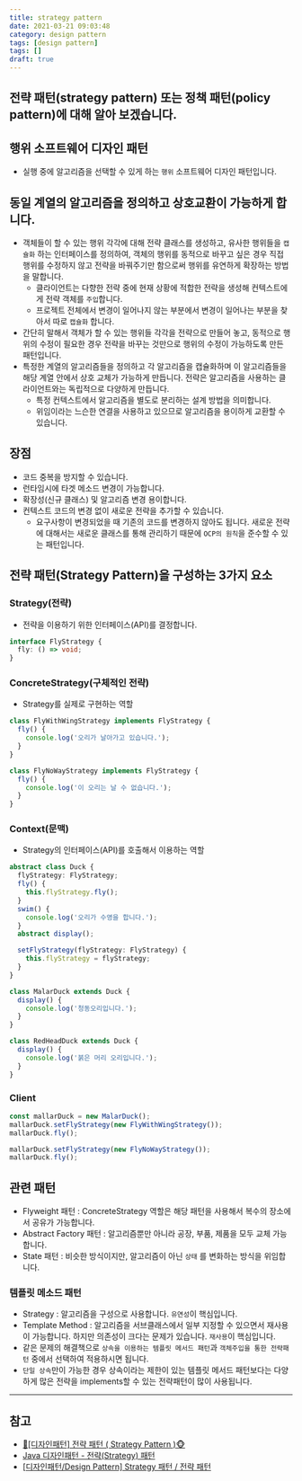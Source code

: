 ```yaml
---
title: strategy pattern
date: 2021-03-21 09:03:48
category: design pattern
tags: [design pattern]
tags: []
draft: true
---
```


## 전략 패턴(strategy pattern) 또는 정책 패턴(policy pattern)에 대해 알아 보겠습니다.

## 행위 소프트웨어 디자인 패턴

- 실행 중에 알고리즘을 선택할 수 있게 하는 `행위` 소프트웨어 디자인 패턴입니다.

## 동일 계열의 알고리즘을 정의하고 상호교환이 가능하게 합니다.

- 객체들이 할 수 있는 행위 각각에 대해 전략 클래스를 생성하고, 유사한 행위들을 `캡슐화` 하는 인터페이스를 정의하여, 객체의 행위를 동적으로 바꾸고 싶은 경우 직접 행위를 수정하지 않고 전략을 바꿔주기만 함으로써 행위를 유연하게 확장하는 방법을 말합니다.
  - 클라이언트는 다향한 전략 중에 현재 상황에 적합한 전략을 생성해 컨텍스트에게 전략 객체를 `주입`합니다.
  - 프로젝트 전체에서 변경이 일어나지 않는 부분에서 변경이 일어나는 부분을 찾아서 따로 `캡슐화` 합니다.
- 간단히 말해서 객체가 할 수 있는 행위들 각각을 전략으로 만들어 놓고, 동적으로 행위의 수정이 필요한 경우 전략을 바꾸는 것만으로 행위의 수정이 가능하도록 만든 패턴입니다.
- 특정한 계열의 알고리즘들을 정의하고 각 알고리즘을 캡슐화하며 이 알고리즘들을 해당 계열 안에서 상호 교체가 가능하게 만듭니다. 전략은 알고리즘을 사용하는 클라이언트와는 독립적으로 다양하게 만듭니다.
  - 특정 컨텍스트에서 알고리즘을 별도로 분리하는 설계 방법을 의미합니다.
  - 위임이라는 느슨한 연결을 사용하고 있으므로 알고리즘을 용이하게 교환할 수 있습니다.

## 장점

- 코드 중복을 방지할 수 있습니다.
- 런타임시에 타겟 메소드 변경이 가능합니다.
- 확장성(신규 클래스) 및 알고리즘 변경 용이합니다.
- 컨텍스트 코드의 변경 없이 새로운 전략을 추가할 수 있습니다.
  - 요구사항이 변경되었을 때 기존의 코드를 변경하지 않아도 됩니다. 새로운 전략에 대해서는 새로운 클래스를 통해 관리하기 때문에 `OCP의 원칙`을 준수할 수 있는 패턴입니다.

## 전략 패턴(Strategy Pattern)을 구성하는 3가지 요소

### Strategy(전략)

- 전략을 이용하기 위한 인터페이스(API)를 결정합니다.

```ts
interface FlyStrategy {
  fly: () => void;
}
```

### ConcreteStrategy(구체적인 전략)

- Strategy를 실제로 구현하는 역할

```ts
class FlyWithWingStrategy implements FlyStrategy {
  fly() {
    console.log('오리가 날아가고 있습니다.');
  }
}

class FlyNoWayStrategy implements FlyStrategy {
  fly() {
    console.log('이 오리는 날 수 없습니다.');
  }
}
```

### Context(문맥)

- Strategy의 인터페이스(API)를 호출해서 이용하는 역할

```ts
abstract class Duck {
  flyStrategy: FlyStrategy;
  fly() {
    this.flyStrategy.fly();
  }
  swim() {
    console.log('오리가 수영을 합니다.');
  }
  abstract display();

  setFlyStrategy(flyStrategy: FlyStrategy) {
    this.flyStrategy = flyStrategy;
  }
}

class MalarDuck extends Duck {
  display() {
    console.log('청동오리입니다.');
  }
}

class RedHeadDuck extends Duck {
  display() {
    console.log('붉은 머리 오리입니다.');
  }
}
```

### Client

```ts
const mallarDuck = new MalarDuck();
mallarDuck.setFlyStrategy(new FlyWithWingStrategy());
mallarDuck.fly();

mallarDuck.setFlyStrategy(new FlyNoWayStrategy());
mallarDuck.fly();
```

## 관련 패턴

- Flyweight 패턴 : ConcreteStrategy 역할은 해당 패턴을 사용해서 복수의 장소에서 공유가 가능합니다.
- Abstract Factory 패턴 : 알고리즘뿐만 아니라 공장, 부품, 제품을 모두 교체 가능합니다.
- State 패턴 : 비슷한 방식이지만, 알고리즘이 아닌 `상태` 를 변화하는 방식을 위임합니다.

### 템플릿 메소드 패턴

- Strategy : 알고리즘을 구성으로 사용합니다. `유연성`이 핵심입니다.
- Template Method : 알고리즘을 서브클래스에서 일부 지정할 수 있으면서 재사용이 가능합니다. 하지만 의존성이 크다는 문제가 있습니다. `재사용`이 핵심입니다.
- 같은 문제의 해결책으로 `상속을 이용하는 템플릿 메서드 패턴`과 `객체주입을 통한 전략패턴` 중에서 선택하여 적용하시면 됩니다.
- `단일 상속`만이 가능한 경우 상속이라는 제한이 있는 템플릿 메서드 패턴보다는 다양하게 많은 전략을 implements할 수 있는 전략패턴이 많이 사용됩니다.

---

## 참고

- [🙈\[디자인패턴\] 전략 패턴 ( Strategy Pattern )🐵](https://victorydntmd.tistory.com/292)
- [Java 디자인패턴 - 전략(Strategy) 패턴](https://niceman.tistory.com/133)
- [\[디자인패턴/Design Pattern\] Strategy 패턴 / 전략 패턴](https://lee1535.tistory.com/93)
